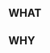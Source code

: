 ## WHAT
<!--
Describe what changes you're making in this pull request.
List the key changes and updates you've made.
Example:
- Added new feature X
- Modified existing functionality Y
- Fixed bug in component Z
-->

## WHY
<!--
Explain the reasoning behind these changes.
What problem does this solve?
What value does this add?
Example:
- Improves user experience by...
- Fixes critical bug that caused...
- Adds requested feature for...
-->
